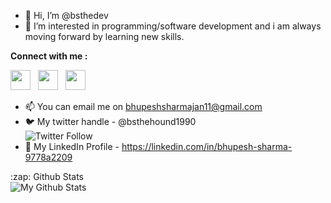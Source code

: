 - 👋 Hi, I’m @bsthedev
- 👀 I’m interested in programming/software development and i am always moving forward by learning new skills.

**Connect with me :**

<img height="32" width="32" src="https://cdn.jsdelivr.net/npm/simple-icons@v4/icons/twitter.svg" /> &nbsp; <img height="32" width="32" src="https://cdn.jsdelivr.net/npm/simple-icons@v4/icons/gmail.svg" />  &nbsp;  <img height="32" width="32" src="https://cdn.jsdelivr.net/npm/simple-icons@v4/icons/linkedin.svg" />
- 📫 You can email me on bhupeshsharmajan11@gmail.com
- 🐦 My twitter handle - @bsthehound1990    
  ![Twitter Follow](https://img.shields.io/twitter/follow/bsthehound1990?color=1DA152&logo=Twitter&style=social)
- 💼 My LinkedIn Profile - https://linkedin.com/in/bhupesh-sharma-9778a2209





</details>
   <summary>:zap: Github Stats</summary>
   
   <img align="left" alt="My Github Stats" src="https://github-readme-stats-jet-kappa.vercel.app/api?username=bsthedev&show_icons=true&hide_border=true&theme=tokyonight" />
   
</details>


<!---
bsthedev/bsthedev is a ✨ special ✨ repository because its `README.md` (this file) appears on your GitHub profile.
You can click the Preview link to take a look at your changes.
--->
